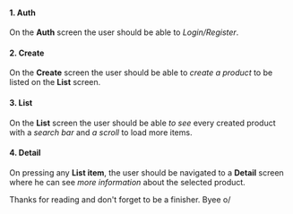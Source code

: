 #### 1. Auth

On the **Auth** screen the user should be able to _Login/Register_.

#### 2. Create

On the **Create** screen the user should be able to _create a product_ to be listed on the **List** screen.

#### 3. List

On the **List** screen the user should be able _to see_ every created product with a _search bar_ and _a scroll_ to load more items.

#### 4. Detail

On pressing any **List item**, the user should be navigated to a **Detail** screen where he can see _more information_ about the selected product.

Thanks for reading and don't forget to be a finisher. Byee o/
